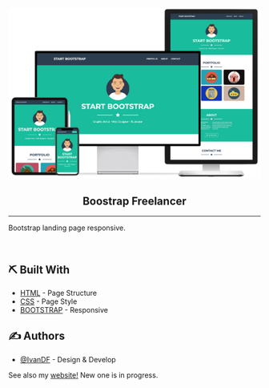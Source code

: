 <p align="center">
 <img src="./img/readme/devices.png" alt="DigitalOcean responsive" title="DigitalOcean responsive" width="550px">
</p>

<h2 align="center">Boostrap Freelancer</h2>

<div align="center">

</div>

---

<p align="left">Bootstrap landing page responsive.</p>
<br> 
    
## ⛏️ Built With <a name = "tech_stack"></a>

- [HTML](https://html.com) - Page Structure
- [CSS](https://www.w3.org/TR/CSS/) - Page Style
- [BOOTSTRAP](https://getbootstrap.com) - Responsive

## ✍️ Authors <a name = "authors"></a>

- [@IvanDF](https://github.com/IvanDF) - Design & Develop

See also my [website!](https://ivandf.dev)
New one is in progress.
